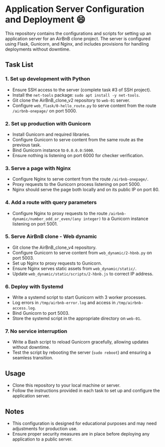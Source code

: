 # Application Server Configuration and Deployment :smile:

This repository contains the configurations and scripts for setting up an application server for an AirBnB clone project. The server is configured using Flask, Gunicorn, and Nginx, and includes provisions for handling deployments without downtime.

## Task List

### 1. Set up development with Python

- Ensure SSH access to the server (complete task #3 of SSH project).
- Install the `net-tools` package: `sudo apt install -y net-tools`.
- Git clone the AirBnB_clone_v2 repository to `web-01` server.
- Configure `web_flask/0-hello_route.py` to serve content from the route `/airbnb-onepage/` on port 5000.

### 2. Set up production with Gunicorn

- Install Gunicorn and required libraries.
- Configure Gunicorn to serve content from the same route as the previous task.
- Bind Gunicorn instance to `0.0.0.0:5000`.
- Ensure nothing is listening on port 6000 for checker verification.

### 3. Serve a page with Nginx

- Configure Nginx to serve content from the route `/airbnb-onepage/`.
- Proxy requests to the Gunicorn process listening on port 5000.
- Nginx should serve the page both locally and on its public IP on port 80.

### 4. Add a route with query parameters

- Configure Nginx to proxy requests to the route `/airbnb-dynamic/number_odd_or_even/(any integer)` to a Gunicorn instance listening on port 5001.

### 5. Serve AirBnB clone - Web dynamic

- Git clone the AirBnB_clone_v4 repository.
- Configure Gunicorn to serve content from `web_dynamic/2-hbnb.py` on port 5003.
- Set up Nginx to proxy requests to Gunicorn.
- Ensure Nginx serves static assets from `web_dynamic/static/`.
- Update `web_dynamic/static/scripts/2-hbnb.js` to correct IP address.

### 6. Deploy with Systemd

- Write a systemd script to start Gunicorn with 3 worker processes.
- Log errors in `/tmp/airbnb-error.log` and access in `/tmp/airbnb-access.log`.
- Bind Gunicorn to port 5003.
- Store the systemd script in the appropriate directory on `web-01`.

### 7. No service interruption

- Write a Bash script to reload Gunicorn gracefully, allowing updates without downtime.
- Test the script by rebooting the server (`sudo reboot`) and ensuring a seamless transition.

## Usage

- Clone this repository to your local machine or server.
- Follow the instructions provided in each task to set up and configure the application server.

## Notes

- This configuration is designed for educational purposes and may need adjustments for production use.
- Ensure proper security measures are in place before deploying any application to a public server.
